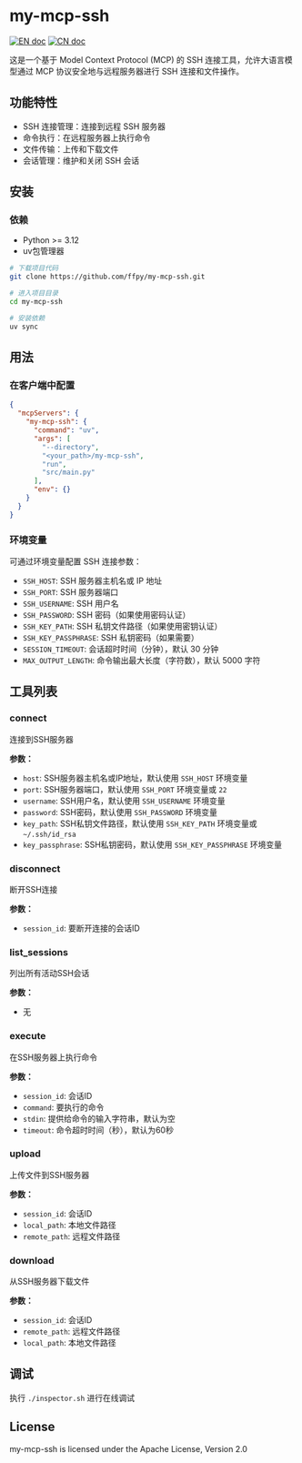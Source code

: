 # my-mcp-ssh
[![EN doc](https://img.shields.io/badge/document-English-blue.svg)](README.md)
[![CN doc](https://img.shields.io/badge/文档-中文版-blue.svg)](README_zh_CN.md)

这是一个基于 Model Context Protocol (MCP) 的 SSH 连接工具，允许大语言模型通过 MCP 协议安全地与远程服务器进行 SSH 连接和文件操作。

## 功能特性

- SSH 连接管理：连接到远程 SSH 服务器
- 命令执行：在远程服务器上执行命令
- 文件传输：上传和下载文件
- 会话管理：维护和关闭 SSH 会话

## 安装
### 依赖
- Python >= 3.12
- uv包管理器

```bash
# 下载项目代码
git clone https://github.com/ffpy/my-mcp-ssh.git

# 进入项目目录
cd my-mcp-ssh

# 安装依赖
uv sync
```

## 用法
### 在客户端中配置
```json
{
  "mcpServers": {
    "my-mcp-ssh": {
      "command": "uv",
      "args": [
        "--directory",
        "<your_path>/my-mcp-ssh",
        "run",
        "src/main.py"
      ],
      "env": {}
    }
  }
}
```

### 环境变量

可通过环境变量配置 SSH 连接参数：

- `SSH_HOST`: SSH 服务器主机名或 IP 地址
- `SSH_PORT`: SSH 服务器端口
- `SSH_USERNAME`: SSH 用户名
- `SSH_PASSWORD`: SSH 密码（如果使用密码认证）
- `SSH_KEY_PATH`: SSH 私钥文件路径（如果使用密钥认证）
- `SSH_KEY_PASSPHRASE`: SSH 私钥密码（如果需要）
- `SESSION_TIMEOUT`: 会话超时时间（分钟），默认 30 分钟
- `MAX_OUTPUT_LENGTH`: 命令输出最大长度（字符数），默认 5000 字符

## 工具列表

### connect

连接到SSH服务器

**参数：**
- `host`: SSH服务器主机名或IP地址，默认使用 `SSH_HOST` 环境变量
- `port`: SSH服务器端口，默认使用 `SSH_PORT` 环境变量或 `22`
- `username`: SSH用户名，默认使用 `SSH_USERNAME` 环境变量
- `password`: SSH密码，默认使用 `SSH_PASSWORD` 环境变量
- `key_path`: SSH私钥文件路径，默认使用 `SSH_KEY_PATH` 环境变量或 `~/.ssh/id_rsa`
- `key_passphrase`: SSH私钥密码，默认使用 `SSH_KEY_PASSPHRASE` 环境变量

### disconnect

断开SSH连接

**参数：**
- `session_id`: 要断开连接的会话ID

### list_sessions

列出所有活动SSH会话

**参数：**
- 无

### execute

在SSH服务器上执行命令

**参数：**
- `session_id`: 会话ID
- `command`: 要执行的命令
- `stdin`: 提供给命令的输入字符串，默认为空
- `timeout`: 命令超时时间（秒），默认为60秒

### upload

上传文件到SSH服务器

**参数：**
- `session_id`: 会话ID
- `local_path`: 本地文件路径
- `remote_path`: 远程文件路径

### download

从SSH服务器下载文件

**参数：**
- `session_id`: 会话ID
- `remote_path`: 远程文件路径
- `local_path`: 本地文件路径

## 调试
执行 `./inspector.sh` 进行在线调试

## License
my-mcp-ssh is licensed under the Apache License, Version 2.0